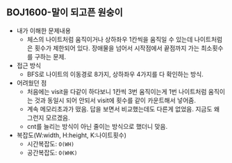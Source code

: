 ## BOJ1600-말이 되고픈 원숭이

- 내가 이해한 문제내용
  - 체스의 나이트처럼 움직이거나 상하좌우 1칸씩을 움직일 수 있는데 나이트처럼은 횟수가 제한되어 있다. 장애물을 넘어서 시작점에서 끝점까지 가는 최소횟수를 구하는 문제.
- 접근 방식
  - BFS로 나이트의 이동경로 8가지, 상하좌우 4가지를 다 확인하는 방식.
- 어려웠던 점
  - 처음에는 visit을 다같이 하다보니 1칸씩 3번 움직이는게 1번 나이트처럼 움직이는 것과 동일시 되어 안되서 visit에 횟수를 같이 카운트해서 넣어줌.
  - 계속 메모리초과가 떴음. 답을 보면서 비교했는데도 다른게 없었음. 지금도 왜 그런지 모르겠음.
  - cnt를 늘리는 방식이 아닌 줄이는 방식으로 했더니 맞음.
- 복잡도(W:width, H:height, K:나이트횟수)
  - 시간복잡도:  `O(WH)`
  - 공간복잡도:  `O(WHK)`

